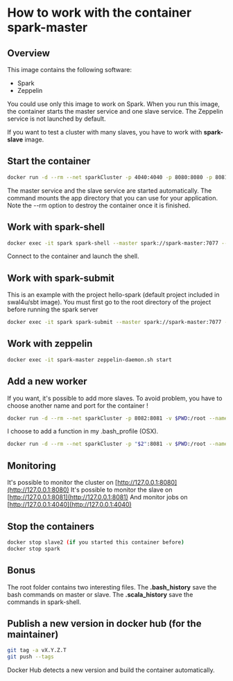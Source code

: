 # How to work with the container spark-master

## Overview

This image contains the following software:

- Spark
- Zeppelin

You could use only this image to work on Spark.
When you run this image, the container starts the master service and one slave service.
The Zeppelin service is not launched by default.

If you want to test a cluster with many slaves, you have to work with **spark-slave** image.

## Start the container

```bash
docker run -d --rm --net sparkCluster -p 4040:4040 -p 8080:8080 -p 8081:8081 -p 8090:8090 -v $PWD:/root -v notebook:/usr/local/zeppelin/notebook -v zeppelin:/usr/local/zeppelin/conf --name spark-master -h spark-master swal4u/spark-master:v2.4.4.1'
```

The master service and the slave service are started automatically.
The command mounts the app directory that you can use for your application.
Note the --rm option to destroy the container once it is finished.

## Work with spark-shell

```bash
docker exec -it spark spark-shell --master spark://spark-master:7077 --executor-memory 2G
```

Connect to the container and launch the shell.

## Work with spark-submit

This is an example with the project hello-spark (default project included in swal4u/sbt image).
You must first go to the root directory of the project before running the spark server

```bash
docker exec -it spark spark-submit --master spark://spark-master:7077 --executor-memory 2G --class fr.stephanewalter.hello.Connexion target/scala-2.11/hello-spark_2.11-0.0.1.jar
```

## Work with zeppelin

```bash
docker exec -it spark-master zeppelin-daemon.sh start
```

## Add a new worker

If you want, it's possible to add more slaves.
To avoid problem, you have to choose another name and port for the container !

```bash
docker run -d --rm --net sparkCluster -p 8082:8081 -v $PWD:/root --name slave2 -h slave2 swal4u/spark-slave:v2.4.4.1
```

I choose to add a function in my .bash_profile (OSX).

```bash
docker run -d --rm --net sparkCluster -p "$2":8081 -v $PWD:/root --name "$1" -h "$1" swal4u/spark-slave:v2.4.4.1
```

## Monitoring

It's possible to monitor the cluster on [http://127.0.0.1:8080](http://127.0.0.1:8080)
It's possible to monitor the slave on [http://127.0.0.1:8081](http://127.0.0.1:8081)
And monitor jobs on [http://127.0.0.1:4040](http://127.0.0.1:4040)

## Stop the containers

```bash
docker stop slave2 (if you started this container before)
docker stop spark
```

## Bonus

The root folder contains two interesting files.
The **.bash_history** save the bash commands on master or slave.
The **.scala_history** save the commands in spark-shell.

## Publish a new version in docker hub (for the maintainer)

```bash
git tag -a vX.Y.Z.T
git push --tags
```

Docker Hub detects a new version and build the container automatically.
